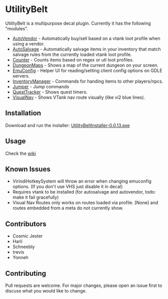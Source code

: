 # UtilityBelt
UtilityBelt is a multipurpose decal plugin. Currently it has the following "modules".
- [AutoVendor](https://gitlab.com/trevis/utilitybelt/wikis/AutoVendor) - Automatically buy/sell based on a vtank loot profile when using a vendor.
- [AutoSalvage](https://gitlab.com/trevis/utilitybelt/wikis/AutoSalvage) - Automatically salvage items in your inventory that match salvage rules from the currently loaded vtank loot profile.
- [Counter](https://gitlab.com/trevis/utilitybelt/wikis/Counter) - Counts items based on regex or utl loot profiles.
- [DungeonMaps](https://gitlab.com/trevis/utilitybelt/wikis/DungeonMaps) - Shows a map of the current dungeon on your screen.
- [EmuConfig](https://gitlab.com/trevis/utilitybelt/wikis/EmuConfig) - Helper UI for reading/setting client config options on GDLE servers.
- [InventoryManager](https://gitlab.com/trevis/utilitybelt/wikis/InventoryManager) - Commands for handing items to other players/npcs.
- [Jumper](https://gitlab.com/trevis/utilitybelt/wikis/Jumper) - Jump commands
- [QuestTracker](https://gitlab.com/trevis/utilitybelt/wikis/QuestTracker) - Shows quest timers.
- [VisualNav](https://gitlab.com/trevis/utilitybelt/wikis/VisualNav) - Shows VTank nav route visually (like vi2 blue lines).


## Installation
Download and run the installer: [UtilityBeltInstaller-0.0.13.exe](/uploads/5502b71f708d32f45f5bef073d3759b7/UtilityBeltInstaller-0.0.13.exe)

## Usage
Check the [wiki](https://gitlab.com/trevis/utilitybelt/wikis/home) 

## Known Issues
* VirindiHotkeySystem will throw an error when changing emuconfig options. (If you don't use VHS just disable it in decal)
* Requires vtank to be installed (for autosalvage and autovendor, todo: make it fail gracefully)
* Visual Nav Routes only works on routes loaded via profile. [None] and routes embedded from a meta do not currently show.

## Contributors
* Cosmic Jester
* Harli
* Schneebly
* trevis
* Yonneh

## Contributing
Pull requests are welcome. For major changes, please open an issue first to discuss what you would like to change.